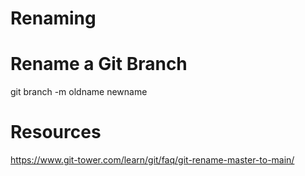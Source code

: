 # Renaming


# Rename a Git Branch
git branch -m oldname newname


# Resources
https://www.git-tower.com/learn/git/faq/git-rename-master-to-main/
